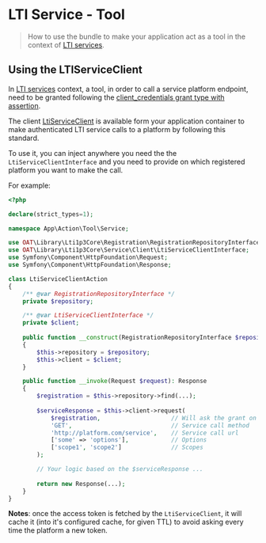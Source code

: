 # LTI Service - Tool

> How to use the bundle to make your application act as a tool in the context of [LTI services](http://www.imsglobal.org/spec/lti/v1p3/#interacting-with-services).

## Using the LTIServiceClient

In [LTI services](http://www.imsglobal.org/spec/lti/v1p3/#interacting-with-services) context, a tool, in order to call a service platform endpoint, need to be granted following the [client_credentials grant type with assertion](https://www.imsglobal.org/spec/security/v1p0/#using-json-web-tokens-with-oauth-2-0-client-credentials-grant).

The client [LtiServiceClient](https://github.com/oat-sa/lib-lti1p3-core/blob/master/src/Service/Client/LtiServiceClient.php) is available form your application container to make authenticated LTI service calls to a platform by following this standard.

To use it, you can inject anywhere you need the the `LtiServiceClientInterface` and you need to provide on which registered platform you want to make the call.

For example:

```php
<?php

declare(strict_types=1);

namespace App\Action\Tool\Service;

use OAT\Library\Lti1p3Core\Registration\RegistrationRepositoryInterface;
use OAT\Library\Lti1p3Core\Service\Client\LtiServiceClientInterface;
use Symfony\Component\HttpFoundation\Request;
use Symfony\Component\HttpFoundation\Response;

class LtiServiceClientAction
{
    /** @var RegistrationRepositoryInterface */
    private $repository;

    /** @var LtiServiceClientInterface */
    private $client;
    
    public function __construct(RegistrationRepositoryInterface $repository, LtiServiceClientInterface $client)
    {
        $this->repository = $repository;
        $this->client = $client;
    }

    public function __invoke(Request $request): Response
    {
        $registration = $this->repository->find(...);
        
        $serviceResponse = $this->client->request(
            $registration,                    // Will ask the grant on the registration platform oauth2 endpoint, or form cache
            'GET',                            // Service call method
            'http://platform.com/service',    // Service call url
            ['some' => 'options'],            // Options
            ['scope1', 'scope2']              // Scopes
        );

        // Your logic based on the $serviceResponse ...
        
        return new Response(...);
    }
}
```
**Notes**: once the access token is fetched by the `LtiServiceClient`, it will cache it (into it's configured cache, for given TTL) to avoid asking every time the platform a new token.
